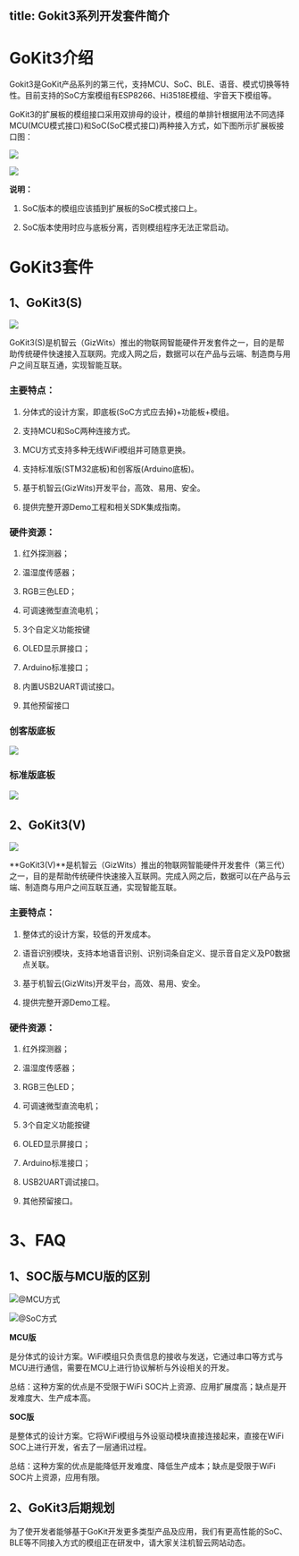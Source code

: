 title: Gokit3系列开发套件简介
---



# GoKit3介绍
Gokit3是GoKit产品系列的第三代，支持MCU、SoC、BLE、语音、模式切换等特性。目前支持的SoC方案模组有ESP8266、Hi3518E模组、宇音天下模组等。

GoKit3的扩展板的模组接口采用双排母的设计，模组的单排针根据用法不同选择MCU(MCU模式接口)和SoC(SoC模式接口)两种接入方式，如下图所示扩展板接口图：

![](/assets/zh-cn/deviceDev/Gokit3/intro/image1.png)

![](/assets/zh-cn/deviceDev/Gokit3/intro/image2.png)

 **说明：**

1. SoC版本的模组应该插到扩展板的SoC模式接口上。

2.  SoC版本使用时应与底板分离，否则模组程序无法正常启动。


# GoKit3套件

## 1、GoKit3(S)

![](/assets/zh-cn/deviceDev/Gokit3/intro/image3.jpeg)

GoKit3(S)是机智云（GizWits）推出的物联网智能硬件开发套件之一，目的是帮助传统硬件快速接入互联网。完成入网之后，数据可以在产品与云端、制造商与用户之间互联互通，实现智能互联。

### 主要特点：

1.  分体式的设计方案，即底板(SoC方式应去掉)+功能板+模组。

2.  支持MCU和SoC两种连接方式。

3.  MCU方式支持多种无线WiFi模组并可随意更换。

4.  支持标准版(STM32底板)和创客版(Arduino底板)。

5.  基于机智云(GizWits)开发平台，高效、易用、安全。

6.  提供完整开源Demo工程和相关SDK集成指南。

### 硬件资源：

1. 红外探测器；

2. 温湿度传感器；

3. RGB三色LED；

4. 可调速微型直流电机；

5. 3个自定义功能按键

6. OLED显示屏接口；

7. Arduino标准接口；

8. 内置USB2UART调试接口。

9. 其他预留接口

### 创客版底板

![](/assets/zh-cn/deviceDev/Gokit3/intro/image4.png)

### 标准版底板

![](/assets/zh-cn/deviceDev/Gokit3/intro/image5.png)


## 2、GoKit3(V)

![](/assets/zh-cn/deviceDev/Gokit3/intro/image6.jpeg)


**GoKit3(V)**是机智云（GizWits）推出的物联网智能硬件开发套件（第三代）之一，目的是帮助传统硬件快速接入互联网。完成入网之后，数据可以在产品与云端、制造商与用户之间互联互通，实现智能互联。

### 主要特点：

1.  整体式的设计方案，较低的开发成本。

2.  语音识别模块，支持本地语音识别、识别词条自定义、提示音自定义及P0数据点关联。

3.  基于机智云(GizWits)开发平台，高效、易用、安全。

4.  提供完整开源Demo工程。

### 硬件资源：

1. 红外探测器；

2. 温湿度传感器；

3. RGB三色LED；

4. 可调速微型直流电机；

5. 3个自定义功能按键

6. OLED显示屏接口；

7. Arduino标准接口；

8. USB2UART调试接口。

9. 其他预留接口。

#  3、FAQ

## 1、SOC版与MCU版的区别
![@MCU方式](/assets/zh-cn/deviceDev/Gokit3/intro/image7.jpeg)

![@SoC方式](/assets/zh-cn/deviceDev/Gokit3/intro/image8.jpeg)


**MCU版**

是分体式的设计方案。WiFi模组只负责信息的接收与发送，它通过串口等方式与MCU进行通信，需要在MCU上进行协议解析与外设相关的开发。

总结：这种方案的优点是不受限于WiFi SOC片上资源、应用扩展度高；缺点是开发难度大、生产成本高。

**SOC版**

是整体式的设计方案。它将WiFi模组与外设驱动模块直接连接起来，直接在WiFi SOC上进行开发，省去了一层通讯过程。

 总结：这种方案的优点是能降低开发难度、降低生产成本；缺点是受限于WiFi SOC片上资源，应用有限。

## 2、GoKit3后期规划

为了使开发者能够基于GoKit开发更多类型产品及应用，我们有更高性能的SoC、BLE等不同接入方式的模组正在研发中，请大家关注机智云网站动态。
